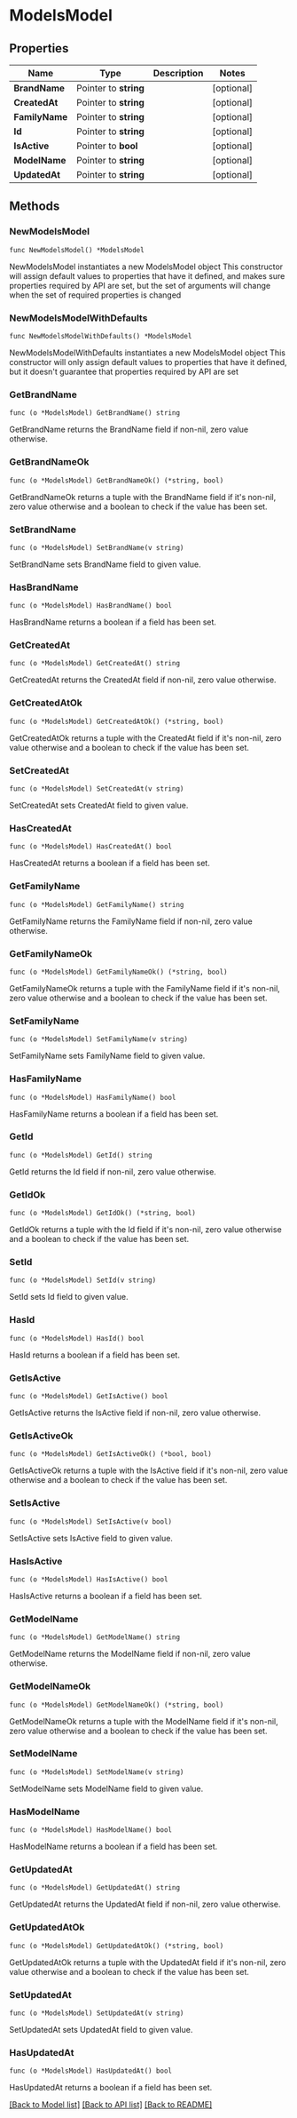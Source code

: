 # ModelsModel

## Properties

Name | Type | Description | Notes
------------ | ------------- | ------------- | -------------
**BrandName** | Pointer to **string** |  | [optional] 
**CreatedAt** | Pointer to **string** |  | [optional] 
**FamilyName** | Pointer to **string** |  | [optional] 
**Id** | Pointer to **string** |  | [optional] 
**IsActive** | Pointer to **bool** |  | [optional] 
**ModelName** | Pointer to **string** |  | [optional] 
**UpdatedAt** | Pointer to **string** |  | [optional] 

## Methods

### NewModelsModel

`func NewModelsModel() *ModelsModel`

NewModelsModel instantiates a new ModelsModel object
This constructor will assign default values to properties that have it defined,
and makes sure properties required by API are set, but the set of arguments
will change when the set of required properties is changed

### NewModelsModelWithDefaults

`func NewModelsModelWithDefaults() *ModelsModel`

NewModelsModelWithDefaults instantiates a new ModelsModel object
This constructor will only assign default values to properties that have it defined,
but it doesn't guarantee that properties required by API are set

### GetBrandName

`func (o *ModelsModel) GetBrandName() string`

GetBrandName returns the BrandName field if non-nil, zero value otherwise.

### GetBrandNameOk

`func (o *ModelsModel) GetBrandNameOk() (*string, bool)`

GetBrandNameOk returns a tuple with the BrandName field if it's non-nil, zero value otherwise
and a boolean to check if the value has been set.

### SetBrandName

`func (o *ModelsModel) SetBrandName(v string)`

SetBrandName sets BrandName field to given value.

### HasBrandName

`func (o *ModelsModel) HasBrandName() bool`

HasBrandName returns a boolean if a field has been set.

### GetCreatedAt

`func (o *ModelsModel) GetCreatedAt() string`

GetCreatedAt returns the CreatedAt field if non-nil, zero value otherwise.

### GetCreatedAtOk

`func (o *ModelsModel) GetCreatedAtOk() (*string, bool)`

GetCreatedAtOk returns a tuple with the CreatedAt field if it's non-nil, zero value otherwise
and a boolean to check if the value has been set.

### SetCreatedAt

`func (o *ModelsModel) SetCreatedAt(v string)`

SetCreatedAt sets CreatedAt field to given value.

### HasCreatedAt

`func (o *ModelsModel) HasCreatedAt() bool`

HasCreatedAt returns a boolean if a field has been set.

### GetFamilyName

`func (o *ModelsModel) GetFamilyName() string`

GetFamilyName returns the FamilyName field if non-nil, zero value otherwise.

### GetFamilyNameOk

`func (o *ModelsModel) GetFamilyNameOk() (*string, bool)`

GetFamilyNameOk returns a tuple with the FamilyName field if it's non-nil, zero value otherwise
and a boolean to check if the value has been set.

### SetFamilyName

`func (o *ModelsModel) SetFamilyName(v string)`

SetFamilyName sets FamilyName field to given value.

### HasFamilyName

`func (o *ModelsModel) HasFamilyName() bool`

HasFamilyName returns a boolean if a field has been set.

### GetId

`func (o *ModelsModel) GetId() string`

GetId returns the Id field if non-nil, zero value otherwise.

### GetIdOk

`func (o *ModelsModel) GetIdOk() (*string, bool)`

GetIdOk returns a tuple with the Id field if it's non-nil, zero value otherwise
and a boolean to check if the value has been set.

### SetId

`func (o *ModelsModel) SetId(v string)`

SetId sets Id field to given value.

### HasId

`func (o *ModelsModel) HasId() bool`

HasId returns a boolean if a field has been set.

### GetIsActive

`func (o *ModelsModel) GetIsActive() bool`

GetIsActive returns the IsActive field if non-nil, zero value otherwise.

### GetIsActiveOk

`func (o *ModelsModel) GetIsActiveOk() (*bool, bool)`

GetIsActiveOk returns a tuple with the IsActive field if it's non-nil, zero value otherwise
and a boolean to check if the value has been set.

### SetIsActive

`func (o *ModelsModel) SetIsActive(v bool)`

SetIsActive sets IsActive field to given value.

### HasIsActive

`func (o *ModelsModel) HasIsActive() bool`

HasIsActive returns a boolean if a field has been set.

### GetModelName

`func (o *ModelsModel) GetModelName() string`

GetModelName returns the ModelName field if non-nil, zero value otherwise.

### GetModelNameOk

`func (o *ModelsModel) GetModelNameOk() (*string, bool)`

GetModelNameOk returns a tuple with the ModelName field if it's non-nil, zero value otherwise
and a boolean to check if the value has been set.

### SetModelName

`func (o *ModelsModel) SetModelName(v string)`

SetModelName sets ModelName field to given value.

### HasModelName

`func (o *ModelsModel) HasModelName() bool`

HasModelName returns a boolean if a field has been set.

### GetUpdatedAt

`func (o *ModelsModel) GetUpdatedAt() string`

GetUpdatedAt returns the UpdatedAt field if non-nil, zero value otherwise.

### GetUpdatedAtOk

`func (o *ModelsModel) GetUpdatedAtOk() (*string, bool)`

GetUpdatedAtOk returns a tuple with the UpdatedAt field if it's non-nil, zero value otherwise
and a boolean to check if the value has been set.

### SetUpdatedAt

`func (o *ModelsModel) SetUpdatedAt(v string)`

SetUpdatedAt sets UpdatedAt field to given value.

### HasUpdatedAt

`func (o *ModelsModel) HasUpdatedAt() bool`

HasUpdatedAt returns a boolean if a field has been set.


[[Back to Model list]](../README.md#documentation-for-models) [[Back to API list]](../README.md#documentation-for-api-endpoints) [[Back to README]](../README.md)


